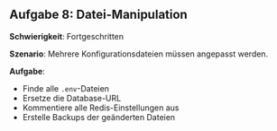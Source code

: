 ## Aufgabe 8: Datei-Manipulation

**Schwierigkeit**: Fortgeschritten  

**Szenario**: Mehrere Konfigurationsdateien müssen angepasst werden.  

**Aufgabe**:

- Finde alle `.env`-Dateien
- Ersetze die Database-URL
- Kommentiere alle Redis-Einstellungen aus
- Erstelle Backups der geänderten Dateien
